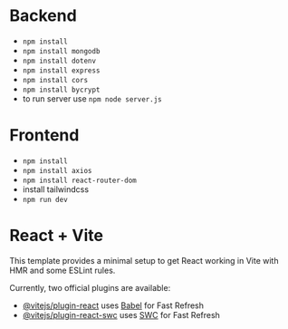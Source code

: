 # Backend
- `npm install`
- `npm install mongodb`
- `npm install dotenv`
- `npm install express`
- `npm install cors`
- `npm install bycrypt`
- to run server use `npm node server.js`


# Frontend
- `npm install`
- `npm install axios`
- `npm install react-router-dom`
- install tailwindcss 
- `npm run dev`

# React + Vite

This template provides a minimal setup to get React working in Vite with HMR and some ESLint rules.

Currently, two official plugins are available:

- [@vitejs/plugin-react](https://github.com/vitejs/vite-plugin-react/blob/main/packages/plugin-react/README.md) uses [Babel](https://babeljs.io/) for Fast Refresh
- [@vitejs/plugin-react-swc](https://github.com/vitejs/vite-plugin-react-swc) uses [SWC](https://swc.rs/) for Fast Refresh
